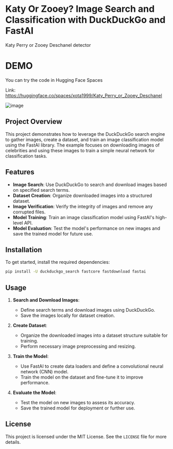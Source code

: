 # Katy Or Zooey? Image Search and Classification with DuckDuckGo and FastAI
Katy Perry or Zooey Deschanel detector

# DEMO
You can try the code in Hugging Face Spaces

Link: https://huggingface.co/spaces/xota1999/Katy_Perry_or_Zooey_Deschanel

![image](https://github.com/johntaraj/Katy-Perry-or-Zooey-Deschanel-detector/assets/134852121/6b523166-60be-4b07-8346-ba1315d5ce95)

## Project Overview

This project demonstrates how to leverage the DuckDuckGo search engine to gather images, create a dataset, and train an image classification model using the FastAI library. The example focuses on downloading images of celebrities and using these images to train a simple neural network for classification tasks.

## Features

- **Image Search**: Use DuckDuckGo to search and download images based on specified search terms.
- **Dataset Creation**: Organize downloaded images into a structured dataset.
- **Image Verification**: Verify the integrity of images and remove any corrupted files.
- **Model Training**: Train an image classification model using FastAI's high-level API.
- **Model Evaluation**: Test the model's performance on new images and save the trained model for future use.

## Installation

To get started, install the required dependencies:

```bash
pip install -U duckduckgo_search fastcore fastdownload fastai
```

## Usage

1. **Search and Download Images**:
   - Define search terms and download images using DuckDuckGo.
   - Save the images locally for dataset creation.

2. **Create Dataset**:
   - Organize the downloaded images into a dataset structure suitable for training.
   - Perform necessary image preprocessing and resizing.

3. **Train the Model**:
   - Use FastAI to create data loaders and define a convolutional neural network (CNN) model.
   - Train the model on the dataset and fine-tune it to improve performance.

4. **Evaluate the Model**:
   - Test the model on new images to assess its accuracy.
   - Save the trained model for deployment or further use.

## License

This project is licensed under the MIT License. See the `LICENSE` file for more details.
